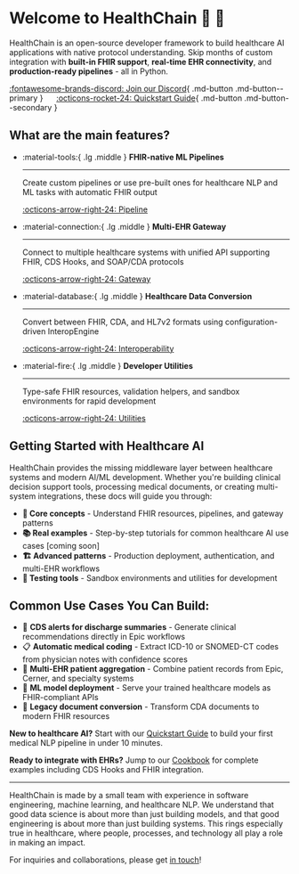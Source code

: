 # Welcome to HealthChain 💫 🏥

HealthChain is an open-source developer framework to build healthcare AI applications with native protocol understanding. Skip months of custom integration with **built-in FHIR support**, **real-time EHR connectivity**, and **production-ready pipelines** - all in Python.

[ :fontawesome-brands-discord: Join our Discord](https://discord.gg/UQC6uAepUz){ .md-button .md-button--primary }
&nbsp;&nbsp;&nbsp;&nbsp;
[ :octicons-rocket-24: Quickstart Guide](quickstart.md){ .md-button .md-button--secondary }

## What are the main features?

<div class="grid cards" markdown>

-   :material-tools:{ .lg .middle } __FHIR-native ML Pipelines__

    ---

    Create custom pipelines or use pre-built ones for healthcare NLP and ML tasks with automatic FHIR output

    [:octicons-arrow-right-24: Pipeline](reference/pipeline/pipeline.md)

-   :material-connection:{ .lg .middle } __Multi-EHR Gateway__

    ---

    Connect to multiple healthcare systems with unified API supporting FHIR, CDS Hooks, and SOAP/CDA protocols

    [:octicons-arrow-right-24: Gateway](reference/gateway/gateway.md)

-   :material-database:{ .lg .middle } __Healthcare Data Conversion__

    ---

    Convert between FHIR, CDA, and HL7v2 formats using configuration-driven InteropEngine

    [:octicons-arrow-right-24: Interoperability](reference/interop/interop.md)

-   :material-fire:{ .lg .middle } __Developer Utilities__

    ---

    Type-safe FHIR resources, validation helpers, and sandbox environments for rapid development

    [:octicons-arrow-right-24: Utilities](reference/utilities/fhir_helpers.md)

</div>

## Getting Started with Healthcare AI

HealthChain provides the missing middleware layer between healthcare systems and modern AI/ML development. Whether you're building clinical decision support tools, processing medical documents, or creating multi-system integrations, these docs will guide you through:

- **🔧 Core concepts** - Understand FHIR resources, pipelines, and gateway patterns
- **📚 Real examples** - Step-by-step tutorials for common healthcare AI use cases [coming soon]
- **🏗️ Advanced patterns** - Production deployment, authentication, and multi-EHR workflows
- **🧪 Testing tools** - Sandbox environments and utilities for development

## Common Use Cases You Can Build:

- 🚨 **CDS alerts for discharge summaries** - Generate clinical recommendations directly in Epic workflows
- 📋 **Automatic medical coding** - Extract ICD-10 or SNOMED-CT codes from physician notes with confidence scores
- 🔗 **Multi-EHR patient aggregation** - Combine patient records from Epic, Cerner, and specialty systems
- 🤖 **ML model deployment** - Serve your trained healthcare models as FHIR-compliant APIs
- 🔄 **Legacy document conversion** - Transform CDA documents to modern FHIR resources

**New to healthcare AI?** Start with our [Quickstart Guide](quickstart.md) to build your first medical NLP pipeline in under 10 minutes.

**Ready to integrate with EHRs?** Jump to our [Cookbook](cookbook/index.md) for complete examples including CDS Hooks and FHIR integration.

---

HealthChain is made by a small team with experience in software engineering, machine learning, and healthcare NLP. We understand that good data science is about more than just building models, and that good engineering is about more than just building systems. This rings especially true in healthcare, where people, processes, and technology all play a role in making an impact.

For inquiries and collaborations, please get [in touch](mailto:jenniferjiangkells@gmail.com)!
